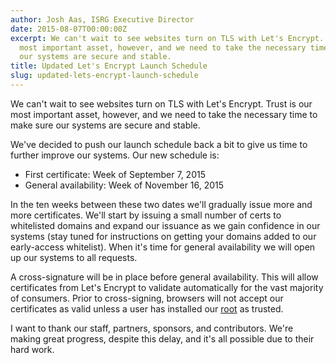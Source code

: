 ```yaml
---
author: Josh Aas, ISRG Executive Director
date: 2015-08-07T00:00:00Z
excerpt: We can't wait to see websites turn on TLS with Let's Encrypt. Trust is our
  most important asset, however, and we need to take the necessary time to make sure
  our systems are secure and stable.
title: Updated Let's Encrypt Launch Schedule
slug: updated-lets-encrypt-launch-schedule
---
```


We can't wait to see websites turn on TLS with Let's Encrypt. Trust is our most important asset, however, and we need to take the necessary time to make sure our systems are secure and stable.

We've decided to push our launch schedule back a bit to give us time to further improve our systems. Our new schedule is:

* First certificate: Week of September 7, 2015
* General availability: Week of November 16, 2015

In the ten weeks between these two dates we'll gradually issue more and more certificates. We'll start by issuing a small number of certs to whitelisted domains and expand our issuance as we gain confidence in our systems (stay tuned for instructions on getting your domains added to our early-access whitelist). When it's time for general availability we will open up our systems to all requests.

A cross-signature will be in place before general availability. This will allow certificates from Let's Encrypt to validate automatically for the vast majority of consumers. Prior to cross-signing, browsers will not accept our certificates as valid unless a user has installed our [root](/certificates/) as trusted.

I want to thank our staff, partners, sponsors, and contributors. We're making great progress, despite this delay, and it's all possible due to their hard work.
